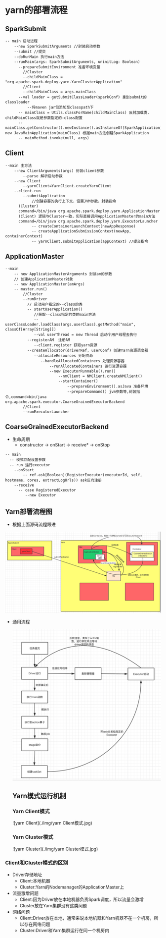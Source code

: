 # yarn的部署流程

## SparkSubmit

```
-- main 启动进程
	--new SparkSubmitArguments //封装启动参数
	--submit //提交
	--doRunMain 执行main方法
	--runMain(args: SparkSubmitArguments, uninitLog: Boolean)
	  --prepareSubmitEnvironment 准备环境变量
	  	//Cluster
	  	--childMainClass = "org.apache.spark.deploy.yarn.YarnClusterApplication"
	  	//Client
	  	--childMainClass = args.mainClass
	  --val loader = getSubmitClassLoader(sparkConf) 拿到submit的classloader
	      --将maven jar包添加至classpath下
	  -- mainClass = Utils.classForName(childMainClass) 反射加载类，childMainClass就是参数指定的-class配置
	  -- mainClass.getConstructor().newInstance().asInstanceOf[SparkApplication]& new JavaMainApplication(mainClass) 根据main方法创建SparkApplication
	  -- mainMethod.invoke(null, args)
```

## Client

```
--main 主方法
	--new ClientArguments(args) 封装client参数
		--parse 解析启动参数
	--new Client
		--yarnClient=YarnClient.createYarnClient
	--client.run
		--submitApplication
			//创建容器的执行上下文，设置JVM参数，封装指令
      (Cluster) 
      command=/bin/java org.apache.spark.deploy.yarn.ApplicationMaster 
      (Client) 逻辑与Cluster一致，实际直接调用ApplicationMaster的main方法
      command=/bin/java org.apache.spark.deploy.yarn.ExecutorLauncher 
			-- createContainerLaunchContext(newAppResponse)   
			-- createApplicationSubmissionContext(newApp, containerContext)
			-- yarnClient.submitApplication(appContext) //提交指令
```

## ApplicationMaster

```
--main
	-- new ApplicationMasterArguments 封装am的参数
	// 创建ApplicationMaster对象
	-- new ApplicationMaster(amArgs)
	-- master.run()
		//Cluster
		--runDriver
		  // 启动用户指定的--class的类
		  -- startUserApplication()
		     //获取--class指定的类的main方法
		     --userClassLoader.loadClass(args.userClass).getMethod("main", classOf[Array[String]])
		     --val userThread = new Thread 启动个用户线程去执行
		  --registerAM  注册AM
		     --client.register 获取yarn资源
		  --createAllocator(driverRef, userConf) 创建Yarn资源调度器
		     --allocateResources 分配资源
		        --handleAllocatedContainers 处理资源容器
		        	--runAllocatedContainers 运行资源容器
		        	--new ExecutorRunnable().run()
		        		--nmClient = NMClient.createNMClient()
		        		--startContainer()
		        			--prepareEnvironment().asJava 准备环境
		        			--prepareCommand() jvm参数等,封装指令,command=bin/java org.apache.spark.executor.CoarseGrainedExecutorBackend
		//Client
		--runExecutorLauncher
```

## CoarseGrainedExecutorBackend

* 生命周期
  * constructor -> onStart -> receive\* -> onStop

```
-- main
  -- 模式匹配设置参数
  -- run 运行executor
  	--onStart
  		-- ref.ask[Boolean](RegisterExecutor(executorId, self, hostname, cores, extractLogUrls)) ask反向注册
  	--receive
  	  -- case RegisteredExecutor
  	     --new Executor
```

## Yarn部署流程图

* 根据上面源码流程跟进

![yarn部署流程图](../源码分析/img/sparkSubmit部署流程.jpg)

*   通用流程

    <img src="../源码分析/img/SparkSubmit通用流程.png" alt="通用流程" data-size="original">

    ## Yarn模式运行机制

    ### Yarn Client模式

    !\[yarn Client]\(./img/yarn Client模式.jpg)

    ### Yarn Cluster模式

    !\[yarn Cluster]\(./img/yarn Cluster模式.jpg)

### Client和Cluster模式的区别

* Driver存储地址
  * Client:本地机器
  * Cluster:Yarn的Nodemanager的ApplicationMaster上
* 流量激增问题
  * Client:因为Driver放在本地机器负责Spark调度，所以流量会激增
  * Cluster放在Yarn集群没有这类问题
* 网络问题
  * Client:Driver放在本地，通常来说本地机器和Yarn机器不在一个机房，所以存在网络问题
  * Cluster:Driver和Yarn集群运行在同一个机房内
